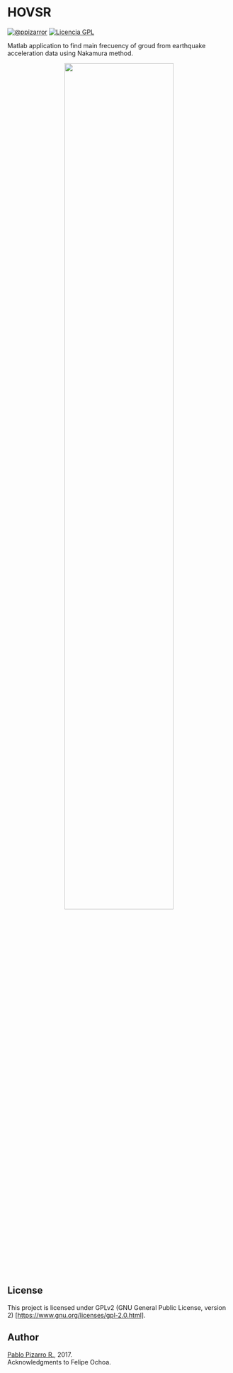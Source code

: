 # HOVSR
[![@ppizarror](http://ppizarror.com/resources/images/author.svg)](http://ppizarror.com)
[![Licencia GPL](http://ppizarror.com/resources/images/licensegpl2.svg)](https://www.gnu.org/licenses/old-licenses/gpl-2.0.html)

Matlab application to find main frecuency of groud from earthquake acceleration data using Nakamura method.

<p align="center">
<img src="http://ppizarror.com/resources/images/hovsr/hovsr.PNG" width="70%" >
</p>

## License
This project is licensed under GPLv2 (GNU General Public License, version 2) [https://www.gnu.org/licenses/gpl-2.0.html].

## Author
<a href="http://ppizarror.com">Pablo Pizarro R.</a>, 2017.<br>
Acknowledgments to Felipe Ochoa.